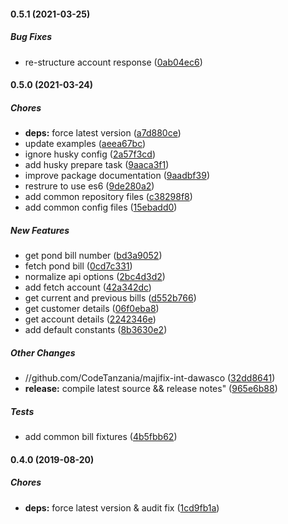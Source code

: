 #### 0.5.1 (2021-03-25)

##### Bug Fixes

*  re-structure account response ([0ab04ec6](https://github.com/CodeTanzania/majifix-int-dawasco/commit/0ab04ec639e94055a7813c623f79db093bdef020))

#### 0.5.0 (2021-03-24)

##### Chores

* **deps:**  force latest version ([a7d880ce](https://github.com/CodeTanzania/majifix-int-dawasco/commit/a7d880ce3f0707d51ca21084b4f4c7e27e9778c1))
*  update examples ([aeea67bc](https://github.com/CodeTanzania/majifix-int-dawasco/commit/aeea67bc77d16a5becabf86cd33ccc66fcfc8a78))
*  ignore husky config ([2a57f3cd](https://github.com/CodeTanzania/majifix-int-dawasco/commit/2a57f3cd1a5015146ecb1398f7eab20c25dc5608))
*  add husky prepare task ([9aaca3f1](https://github.com/CodeTanzania/majifix-int-dawasco/commit/9aaca3f1026f69f1a674a45315b22323e0686965))
*  improve package documentation ([9aadbf39](https://github.com/CodeTanzania/majifix-int-dawasco/commit/9aadbf39931648a07c60bef48969b3ac63918605))
*  restrure to use es6 ([9de280a2](https://github.com/CodeTanzania/majifix-int-dawasco/commit/9de280a25bc47b134de842fda401a6c449c106a0))
*  add common repository files ([c38298f8](https://github.com/CodeTanzania/majifix-int-dawasco/commit/c38298f8bbba4af120f8fe2859e2a33801c62087))
*  add common config files ([15ebadd0](https://github.com/CodeTanzania/majifix-int-dawasco/commit/15ebadd0992bce1cf3add2e2a7ed22976eb84f08))

##### New Features

*  get pond bill number ([bd3a9052](https://github.com/CodeTanzania/majifix-int-dawasco/commit/bd3a905212b1d41086edea07ac193928eebc01ce))
* fetch pond bill ([0cd7c331](https://github.com/CodeTanzania/majifix-int-dawasco/commit/0cd7c3313610384d056f00ae877151c8abe2c185))
*  normalize api options ([2bc4d3d2](https://github.com/CodeTanzania/majifix-int-dawasco/commit/2bc4d3d2d49df1a698cd6c1c4d99ed8ba04141d5))
*  add fetch account ([42a342dc](https://github.com/CodeTanzania/majifix-int-dawasco/commit/42a342dcaeec10e9b0c63c10627768df91156f18))
*  get current and previous bills ([d552b766](https://github.com/CodeTanzania/majifix-int-dawasco/commit/d552b7663b3e64099f9bedc1bd6d3743883eda46))
*  get customer details ([06f0eba8](https://github.com/CodeTanzania/majifix-int-dawasco/commit/06f0eba81383cac39522402a60c809d0614d489f))
*  get account details ([2242346e](https://github.com/CodeTanzania/majifix-int-dawasco/commit/2242346e0d604d47ac1fae9904ed0ef5b4fdc580))
*  add default constants ([8b3630e2](https://github.com/CodeTanzania/majifix-int-dawasco/commit/8b3630e222db09aec019ac9bbaf1a0ffc34dba51))

##### Other Changes

* //github.com/CodeTanzania/majifix-int-dawasco ([32dd8641](https://github.com/CodeTanzania/majifix-int-dawasco/commit/32dd86418c79257cb774f302f5b6d3285dadabd2))
* **release:**  compile latest source && release notes" ([965e6b88](https://github.com/CodeTanzania/majifix-int-dawasco/commit/965e6b88909d46d425f6d8ba7212a4bc3ae96978))

##### Tests

*  add common bill fixtures ([4b5fbb62](https://github.com/CodeTanzania/majifix-int-dawasco/commit/4b5fbb625879e9298662a43654ab2f6ed02f0bc9))

#### 0.4.0 (2019-08-20)

##### Chores

* **deps:**  force latest version & audit fix ([1cd9fb1a](https://github.com/CodeTanzania/majifix-int-dawasco/commit/1cd9fb1aeb6f8609f88a4229b72e63d038d67299))

